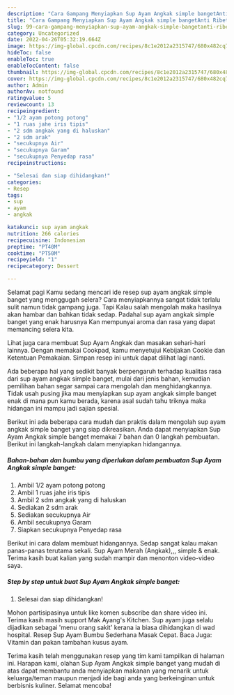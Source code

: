 ```yaml
---
description: "Cara Gampang Menyiapkan Sup Ayam Angkak simple bangetAnti Ribet"
title: "Cara Gampang Menyiapkan Sup Ayam Angkak simple bangetAnti Ribet"
slug: 99-cara-gampang-menyiapkan-sup-ayam-angkak-simple-bangetanti-ribet
category: Uncategorized
date: 2022-04-26T05:32:19.664Z
image: https://img-global.cpcdn.com/recipes/8c1e2012a2315747/680x482cq70/sup-ayam-angkak-simple-banget-foto-resep-utama.jpg
hideToc: false
enableToc: true
enableTocContent: false
thumbnail: https://img-global.cpcdn.com/recipes/8c1e2012a2315747/680x482cq70/sup-ayam-angkak-simple-banget-foto-resep-utama.jpg
cover: https://img-global.cpcdn.com/recipes/8c1e2012a2315747/680x482cq70/sup-ayam-angkak-simple-banget-foto-resep-utama.jpg
author: Admin
authorAv: notfound
ratingvalue: 5
reviewcount: 13
recipeingredient:
- "1/2 ayam potong potong"
- "1 ruas jahe iris tipis"
- "2 sdm angkak yang di haluskan"
- "2 sdm arak"
- "secukupnya Air"
- "secukupnya Garam"
- "secukupnya Penyedap rasa"
recipeinstructions:

- "Selesai dan siap dihidangkan!"
categories:
- Resep
tags:
- sup
- ayam
- angkak

katakunci: sup ayam angkak 
nutrition: 266 calories
recipecuisine: Indonesian
preptime: "PT40M"
cooktime: "PT50M"
recipeyield: "1"
recipecategory: Dessert

---
```



Selamat pagi Kamu sedang mencari ide resep sup ayam angkak simple banget yang menggugah selera? Cara menyiapkannya sangat tidak terlalu sulit namun tidak gampang juga. Tapi Kalau salah mengolah maka hasilnya akan hambar dan bahkan tidak sedap. Padahal sup ayam angkak simple banget yang enak harusnya Kan mempunyai aroma dan rasa yang dapat memancing selera kita.


Lihat juga cara membuat Sup Ayam Angkak dan masakan sehari-hari lainnya. Dengan memakai Cookpad, kamu menyetujui Kebijakan Cookie dan Ketentuan Pemakaian. Simpan resep ini untuk dapat dilihat lagi nanti.

Ada beberapa hal yang sedikit banyak berpengaruh terhadap kualitas rasa dari sup ayam angkak simple banget, mulai dari jenis bahan, kemudian pemilihan bahan segar sampai cara mengolah dan menghidangkannya. Tidak usah pusing jika mau menyiapkan sup ayam angkak simple banget enak di mana pun kamu berada, karena asal sudah tahu triknya maka hidangan ini mampu jadi sajian spesial.


Berikut ini ada beberapa cara mudah dan praktis dalam mengolah sup ayam angkak simple banget yang siap dikreasikan. Anda dapat menyiapkan Sup Ayam Angkak simple banget memakai 7 bahan dan 0 langkah pembuatan. Berikut ini langkah-langkah dalam menyiapkan hidangannya.

<!--inarticleads1-->

##### Bahan-bahan dan bumbu yang diperlukan dalam pembuatan Sup Ayam Angkak simple banget:

1. Ambil 1/2 ayam potong potong
1. Ambil 1 ruas jahe iris tipis
1. Ambil 2 sdm angkak yang di haluskan
1. Sediakan 2 sdm arak
1. Sediakan secukupnya Air
1. Ambil secukupnya Garam
1. Siapkan secukupnya Penyedap rasa


Berikut ini cara dalam membuat hidangannya. Sedap sangat kalau makan panas-panas terutama sekali. Sup Ayam Merah (Angkak),,, simple &amp; enak. Terima kasih buat kalian yang sudah mampir dan menonton video-video saya. 

<!--inarticleads2-->

##### Step by step untuk buat Sup Ayam Angkak simple banget:


1. Selesai dan siap dihidangkan!

Mohon partisipasinya untuk like komen subscribe dan share video ini. Terima kasih masih support Mak Ayang&#39;s Kitchen. Sup ayam juga selalu dijadikan sebagai &#39;menu orang sakit&#39; kerana ia biasa dihidangkan di wad hospital. Resep Sup Ayam Bumbu Sederhana Masak Cepat. Baca Juga: Vitamin dan pakan tambahan kusus ayam. 

Terima kasih telah menggunakan resep yang tim kami tampilkan di halaman ini. Harapan kami, olahan Sup Ayam Angkak simple banget yang mudah di atas dapat membantu anda menyiapkan makanan yang menarik untuk keluarga/teman maupun menjadi ide bagi anda yang berkeinginan untuk berbisnis kuliner. Selamat mencoba!

